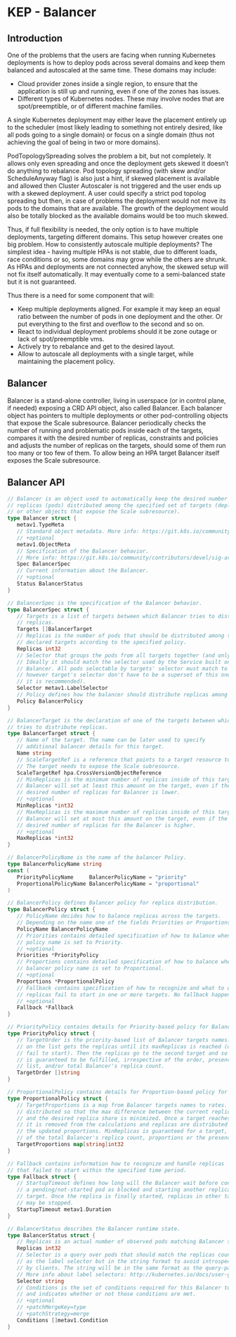 
# KEP - Balancer

## Introduction

One of the problems that the users are facing when running Kubernetes deployments is how to
deploy pods across several domains and keep them balanced and autoscaled at the same time.
These domains may include:

* Cloud provider zones inside a single region, to ensure that the application is still up and running, even if one of the zones has issues.
* Different types of Kubernetes nodes. These may involve nodes that are spot/preemptible, or of different machine families.

A single Kubernetes deployment may either leave the placement entirely up to the scheduler
(most likely leading to something not entirely desired, like all pods going to a single domain) or
focus on a single domain (thus not achieving the goal of being in two or more domains).

PodTopologySpreading solves the problem a bit, but not completely. It allows only even spreading
and once the deployment gets skewed it doesn’t do anything to rebalance. Pod topology spreading
(with skew and/or ScheduleAnyway flag) is also just a hint, if skewed placement is available and
allowed then Cluster Autoscaler is not triggered and the user ends up with a skewed deployment.
A user could specify a strict pod topolog spreading but then, in case of problems the deployment
would not move its pods to the domains that are available. The growth of the deployment would also
be totally blocked as the available domains would be too much skewed.

Thus, if full flexibility is needed, the only option is to have multiple deployments, targeting
different domains. This setup however creates one big problem. How to consistently autoscale multiple
deployments? The simplest idea - having multiple HPAs is not stable, due to different loads, race
conditions or so, some domains may grow while the others are shrunk. As HPAs and deployments are
not connected anyhow, the skewed setup will not fix itself automatically. It may eventually come to
a semi-balanced state but it is not guaranteed.


Thus there is a need for some component that will:

* Keep multiple deployments aligned. For example it may keep an equal ratio between the number of
pods in one deployment and the other. Or put everything to the first and overflow to the second and so on.
* React to individual deployment problems should it be zone outage or lack of spot/preemptible vms.
* Actively try to rebalance and get to the desired layout.
* Allow to autoscale all deployments with a single target, while maintaining the placement policy.

## Balancer

Balancer is a stand-alone controller, living in userspace (or in control plane, if needed) exposing
a CRD API object, also called Balancer. Each balancer object has pointers to multiple deployments
or other pod-controlling objects that expose the Scale subresource. Balancer periodically checks
the number of running and problematic pods inside each of the targets, compares it with the desired
number of replicas, constraints and policies and adjusts the number of replicas on the targets,
should some of them run too many or too few of them. To allow being an HPA target Balancer itself
exposes the Scale subresource.

## Balancer API

```go
// Balancer is an object used to automatically keep the desired number of
// replicas (pods) distributed among the specified set of targets (deployments
// or other objects that expose the Scale subresource).
type Balancer struct {
   metav1.TypeMeta
   // Standard object metadata. More info: https://git.k8s.io/community/contributors/devel/sig-architecture/api-conventions.md#metadata
   // +optional
   metav1.ObjectMeta
   // Specification of the Balancer behavior.
   // More info: https://git.k8s.io/community/contributors/devel/sig-architecture/api-conventions.md#spec-and-status.
   Spec BalancerSpec
   // Current information about the Balancer.
   // +optional
   Status BalancerStatus
}

// BalancerSpec is the specification of the Balancer behavior.
type BalancerSpec struct {
   // Targets is a list of targets between which Balancer tries to distribute
   // replicas.
   Targets []BalancerTarget
   // Replicas is the number of pods that should be distributed among the
   // declared targets according to the specified policy.
   Replicas int32
   // Selector that groups the pods from all targets together (and only those).
   // Ideally it should match the selector used by the Service built on top of the
   // Balancer. All pods selectable by targets' selector must match to this selector,
   // however target's selector don't have to be a superset of this one (although
   // it is recommended).
   Selector metav1.LabelSelector
   // Policy defines how the balancer should distribute replicas among targets.
   Policy BalancerPolicy
}

// BalancerTarget is the declaration of one of the targets between which the balancer
// tries to distribute replicas.
type BalancerTarget struct {
   // Name of the target. The name can be later used to specify
   // additional balancer details for this target.
   Name string
   // ScaleTargetRef is a reference that points to a target resource to balance.
   // The target needs to expose the Scale subresource.
   ScaleTargetRef hpa.CrossVersionObjectReference
   // MinReplicas is the minimum number of replicas inside of this target.
   // Balancer will set at least this amount on the target, even if the total
   // desired number of replicas for Balancer is lower.
   // +optional
   MinReplicas *int32
   // MaxReplicas is the maximum number of replicas inside of this target.
   // Balancer will set at most this amount on the target, even if the total
   // desired number of replicas for the Balancer is higher.
   // +optional
   MaxReplicas *int32
}

// BalancerPolicyName is the name of the balancer Policy.
type BalancerPolicyName string
const (
   PriorityPolicyName     BalancerPolicyName = "priority"
   ProportionalPolicyName BalancerPolicyName = "proportional"
)

// BalancerPolicy defines Balancer policy for replica distribution.
type BalancerPolicy struct {
   // PolicyName decides how to balance replicas across the targets.
   // Depending on the name one of the fields Priorities or Proportions must be set.
   PolicyName BalancerPolicyName
   // Priorities contains detailed specification of how to balance when balancer
   // policy name is set to Priority.
   // +optional
   Priorities *PriorityPolicy
   // Proportions contains detailed specification of how to balance when
   // balancer policy name is set to Proportional.
   // +optional
   Proportions *ProportionalPolicy
   // Fallback contains specification of how to recognize and what to do if some
   // replicas fail to start in one or more targets. No fallback happens if not-set.
   // +optional
   Fallback *Fallback
}

// PriorityPolicy contains details for Priority-based policy for Balancer.
type PriorityPolicy struct {
   // TargetOrder is the priority-based list of Balancer targets names. The first target
   // on the list gets the replicas until its maxReplicas is reached (or replicas
   // fail to start). Then the replicas go to the second target and so on. MinReplicas
   // is guaranteed to be fulfilled, irrespective of the order, presence on the
   // list, and/or total Balancer's replica count.
   TargetOrder []string
}

// ProportionalPolicy contains details for Proportion-based policy for Balancer.
type ProportionalPolicy struct {
   // TargetProportions is a map from Balancer targets names to rates. Replicas are
   // distributed so that the max difference between the current replica share
   // and the desired replica share is minimized. Once a target reaches maxReplicas
   // it is removed from the calculations and replicas are distributed with
   // the updated proportions. MinReplicas is guaranteed for a target, irrespective
   // of the total Balancer's replica count, proportions or the presence in the map.
   TargetProportions map[string]int32
}

// Fallback contains information how to recognize and handle replicas
// that failed to start within the specified time period.
type Fallback struct {
   // StartupTimeout defines how long will the Balancer wait before considering
   // a pending/not-started pod as blocked and starting another replica in some other
   // target. Once the replica is finally started, replicas in other targets
   // may be stopped.
   StartupTimeout metav1.Duration
}

// BalancerStatus describes the Balancer runtime state.
type BalancerStatus struct {
   // Replicas is an actual number of observed pods matching Balancer selector.
   Replicas int32
   // Selector is a query over pods that should match the replicas count. This is same
   // as the label selector but in the string format to avoid introspection
   // by clients. The string will be in the same format as the query-param syntax.
   // More info about label selectors: http://kubernetes.io/docs/user-guide/labels#label-selectors
   Selector string
   // Conditions is the set of conditions required for this Balancer to work properly,
   // and indicates whether or not those conditions are met.
   // +optional
   // +patchMergeKey=type
   // +patchStrategy=merge
   Conditions []metav1.Condition
}
```

